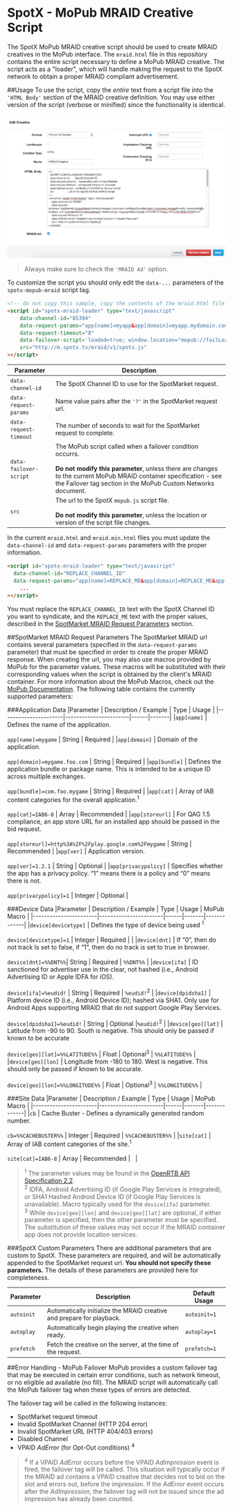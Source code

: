 # SpotX - MoPub MRAID Creative Script

The SpotX MoPub MRAID creative script should be used to create MRAID creatives in the MoPub interface.
The `mraid.html` file in this repository contains the entire script necessary to define a MoPub MRAID creative.
The script acts as a "loader", which will handle making the request to the SpotX network to obtain a
proper MRAID compliant advertisement.

##Usage
To use the script, copy the *entire* text from a script file into the `'HTML Body'` section
of the MRAID creative definition.  You may use either version of the script (verbose or minified)
since the functionality is identical.   

![MoPub MRAID Definition Screenshot](screenshots/screen1.png)

> Always make sure to check the `'MRAID Ad'` option.

To customize the script you should only edit the `data-...` parameters of the `spotx-mopub-mraid` script tag.
```html
<!-- do not copy this sample, copy the contents of the mraid.html file above! --->
<script id="spotx-mraid-loader" type="text/javascript"
    data-channel-id="85394"
    data-request-params="app[name]=myapp&app[domain]=myapp.mydomain.com&app[bundle]=com.mydomain.myapp&device[devicetype]=1&device[ifa]=%eudid!&device[dnt]=%%DNT%%&cb=%%CACHEBUSTER%%"
    data-request-timeout="8"
    data-failover-script='loaded=true; window.location="mopub://failLoad";'
    src="http://m.spotx.tv/mraid/v1/spotx.js"
></script>
```

| Parameter              | Description |
|------------------------|-------------|
|`data-channel-id`       | The SpotX Channel ID to use for the SpotMarket request. |
|`data-request-params`   | Name value pairs after the `'?'` in the SpotMarket request url. |
|`data-request-timeout`  | The number of seconds to wait for the SpotMarket request to complete. |
|`data-failover-script`  | The MoPub script called when a failover condition occurrs.<br/><br/>**Do not modify this parameter**, unless there are changes to the current MoPub MRAID container specification - see the Failover tag section in the MoPub Custom Networks document. |
|`src`                   | The url to the SpotX `mopub.js` script file.<br/><br/>**Do not modify this parameter**, unless the location or version of the script file changes. |


In the current `mraid.html` and `mraid.min.html` files you must update the `data-channel-id` and `data-request-params` parameters with the proper information. 
```html
<script id="spotx-mraid-loader" type="text/javascript"
  data-channel-id="REPLACE_CHANNEL_ID"
  data-request-params="app[name]=REPLACE_ME&app[domain]=REPLACE_ME&app[bundle]=REPLACE_ME&device[devicetype]=1&device[ifa]=%eudid!&device[dnt]=%%DNT%%&cb=%%CACHEBUSTER%%";
    ...
></script>
```
You must replace the `REPLACE_CHANNEL_ID` text with the SpotX Channel ID you want to syndicate, and the `REPLACE_ME` text
with the proper values, described in the [SpotMarket MRAID Request Parameters](#spotmarket-mraid-request-parameters) section.

##SpotMarket MRAID Request Parameters
The SpotMarket MRAID url contains several parameters (specified in the `data-request-params` parameter) that must be specified in order to create the proper MRAID response.  When creating the url, you may also use
macros provided by MoPub for the parameter values.  These macros will be substituted with their corresponding values when the script is obtained by the client's MRAID container.
For more information about the MoPub Macros, check out the [MoPub Documentation](https://dev.twitter.com/mopub/ui/macros). 
The following table contains the currently supported parameters:

###Application Data
|Parameter             | Description / Example | Type | Usage |
|----------------------|-----------------------|------|-------|
|`app[name]`           | Defines the name of the application.<br/><br/>`app[name]=mygame` | String | Required |
|`app[domain]`         | Domain of the application.<br/><br/>`app[domain]=mygame.foo.com` | String | Required |
|`app[bundle]`         | Defines the application bundle or package name. This is intended to be a unique ID across multiple exchanges.<br/><br/>`app[bundle]=com.foo.mygame` | String | Required |
|`app[cat]`            | Array of IAB content categories for the overall application.<sup>1</sup><br/><br/>`app[cat]=IAB6-8` | Array | Recommended |
|`app[storeurl]`       | For QAG 1.5 compliance, an app store URL for an installed app should be passed in the bid request.<br/><br/>`app[storeurl]=http%3A%2F%2Fplay.google.com%2Fmygame` | String | Recommended |
|`app[ver]`            | Application version.<br/><br/>`app[ver]=1.2.1` | String | Optional |
|`app[privacypolicy]`  | Specifies whether the app has a privacy policy. “1” means there is a policy and “0” means there is not.<br/><br/>`app[privacypolicy]=1` | Integer | Optional |

###Device Data
|Parameter              | Description / Example | Type | Usage | MoPub Macro |
|-----------------------|-----------------------|------|-------|-------------|
|`device[devicetype]`   | Defines the type of device being used <sup>1</sup><br/><br/>`device[devicetype]=1` | Integer | Required | |
|`device[dnt]`          | If “0”, then do not track Is set to false, if “1”, then do no track is set to true in browser.<br/><br/>`device[dnt]=%%DNT%%`| String | Required | `%%DNT%%` |
|`device[ifa]`          | ID sanctioned for advertiser use in the clear, not hashed (i.e., Android Advertising ID or Apple IDFA for iOS).<br/><br/>`device[ifa]=%eudid!` | String | Required | `%eudid!`<sup>2</sup> |
|`device[dpidsha1]`     | Platform device ID (i.e., Android Device ID); hashed via SHA1. Only use for Android Apps supporting MRAID that do not support Google Play Services.<br/><br/>`device[dpidsha1]=%eudid!` | String | Optional |`%eudid!`<sup>2</sup> |
|`device[geo][lat]`     | Latitude from -90 to 90. South is negative. This should only be passed if known to be accurate<br/><br/>`device[geo][lat]=%%LATITUDE%%` | Float | Optional<sup>3</sup> | `%%LATITUDE%%` |
|`device[geo][lon]`     | Longitude from -180 to 180. West is negative. This should only be passed if known to be accurate.<br/><br/>`device[geo][lon]=%%LONGITUDE%%` | Float | Optional<sup>3</sup> | `%%LONGITUDE%%` |

###Site Data
|Parameter              | Description / Example | Type | Usage | MoPub Macro |
|-----------------------|-----------------------|------|-------|-------------|
|`cb`                   | Cache Buster - Defines a dynamically generated random number.<br/><br/>`cb=%%CACHEBUSTER%%` | Integer | Required | `%%CACHEBUSTER%%` |
|`site[cat]`            | Array of IAB content categories of the site.<sup>1</sup><br/><br/>`site[cat]=IAB6-8` | Array | Recommended | &nbsp; |

> <sup>1</sup> The parameter values may be found in the [OpenRTB API Specification 2.2](http://www.iab.com/wp-content/uploads/2015/06/OpenRTBAPISpecificationVersion2_2.pdf).<br/>
> <sup>2</sup> IDFA, Android Advertising ID (if Google Play Services is integrated), or SHA1 Hashed Android Device ID (if Google Play Services is unavailable).  Macro typically used for the `device[ifa]` parameter.<br/>
> <sup>3</sup> While `device[geo][lon]` and `device[geo][lat]` are optional, if either parameter is specified, then the other parameter must be specified.  The substitution of these
values may not occur if the MRAID container app does not provide location services. 

###SpotX Custom Parameters
There are additional parameters that are custom to SpotX.  These parameters are required, and will be automatically appended to the SpotMarket request url.
**You should not specify these parameters.**  The details of these parameters are provided here for completeness.

|Parameter              | Description | Default Usage |
|-----------------------|-------------|---------------|
|`autoinit`             | Automatically initialize the MRAID creative and prepare for playback. | `autoinit=1` |
|`autoplay`             | Automatically begin playing the creative when ready. | `autoplay=1` |
|`prefetch`             | Fetch the creative on the server, at the time of the request. | `prefetch=1` |

##Error Handling - MoPub Failover
MoPub provides a custom failover tag that may be executed in certain error conditions, such as network
timeout, or no eligible ad available (no fill).  The MRAID script will automatically call the MoPub failover
tag when these types of errors are detected.

The failover tag will be called in the following instances:

* SpotMarket request timeout
* Invalid SpotMarket Channel (HTTP 204 error)
* Invalid SpotMarket URL (HTTP 404/403 errors)
* Disabled Channel
* VPAID *AdError* (for Opt-Out conditions) <sup>4</sup>

> <sup>4</sup> If a VPAID *AdError* occurs before the VPAID *AdImpression* event is fired, the failover tag
will be called.  This situation will typically occur if the MRAID ad contains a VPAID creative that decides
not to bid on the slot and errors out, before the impression.  If the *AdError* event occurs after the
*AdImpression*, the failover tag will not be issued since the ad impression has already been counted. 
